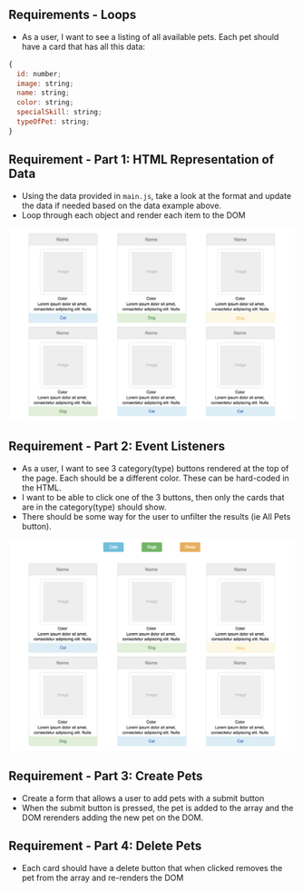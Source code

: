 ## Requirements - Loops

- As a user, I want to see a listing of all available pets. Each pet should have a card that has all this data:

```javascript
{
  id: number;
  image: string;
  name: string;
  color: string;
  specialSkill: string;
  typeOfPet: string;
}
```

## Requirement - Part 1: HTML Representation of Data

- Using the data provided in `main.js`, take a look at the format and update the data if needed based on the data example above.
- Loop through each object and render each item to the DOM

![MockUp1](MockUp1.png)

## Requirement - Part 2: Event Listeners

- As a user, I want to see 3 category(type) buttons rendered at the top of the page. Each should be a different color. These can be hard-coded in the HTML.
- I want to be able to click one of the 3 buttons, then only the cards that are in the category(type) should show.
- There should be some way for the user to unfilter the results (ie All Pets button).

![MockUp](MockUp.png)

## Requirement - Part 3: Create Pets

- Create a form that allows a user to add pets with a submit button
- When the submit button is pressed, the pet is added to the array and the DOM rerenders adding the new pet on the DOM.

## Requirement - Part 4: Delete Pets

- Each card should have a delete button that when clicked removes the pet from the array and re-renders the DOM
